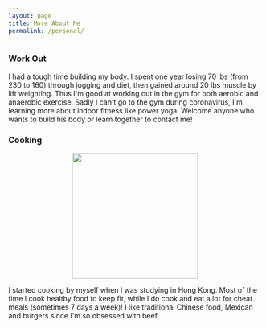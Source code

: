 ```yaml
---
layout: page
title: More About Me
permalink: /personal/
---
```


### Work Out

I had a tough time building my body. I spent one year losing 70 lbs (from 230 to 160) through jogging and diet, then gained around 20 lbs muscle by lift weighting. Thus I'm good at working out in the gym for both aerobic and anaerobic exercise. Sadly I can't go to the gym during coronavirus, I'm learning more about indoor fitness like power yoga. Welcome anyone who wants to build his body or learn together to contact me!


### Cooking

<div style="text-align: center"><img src="/images/food.jpg" width="250" /></div>

I started cooking by myself when I was studying in Hong Kong. Most of the time I cook healthy food to keep fit, while I do cook and eat a lot for cheat meals (sometimes 7 days a week)! I like traditional Chinese food, Mexican and burgers since I'm so obsessed with beef.